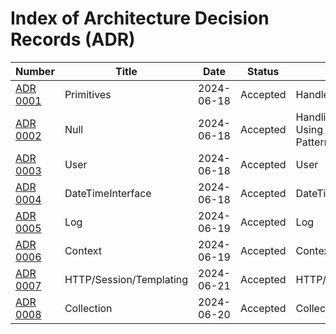 # Index of Architecture Decision Records (ADR)

 | Number                                        | Title                   | Date       | Status   | Summary                                                |
|-----------------------------------------------|-------------------------|------------|----------|--------------------------------------------------------|
| [ADR 0001](adr/ADR-0001-Primitives.md)        | Primitives              | 2024-06-18 | Accepted | Handle primitives                                      |
| [ADR 0002](adr/ADR-0002-Null.md)              | Null                    | 2024-06-18 | Accepted | Handling Nullable Values Using the Null Object Pattern |
| [ADR 0003](adr/ADR-0003-User.md)              | User                    | 2024-06-18 | Accepted | User                                                   |
| [ADR 0004](adr/ADR-0004-DateTimeInterface.md) | DateTimeInterface       | 2024-06-18 | Accepted | DateTimeInterface                                      |
| [ADR 0005](adr/ADR-0005-Log.md)               | Log                     | 2024-06-19 | Accepted | Log                                                    |
| [ADR 0006](adr/ADR-0006-Context.md)           | Context                 | 2024-06-19 | Accepted | Context                                                |
| [ADR 0007](adr/ADR-0007-Http.md)              | HTTP/Session/Templating | 2024-06-21 | Accepted | HTTP/Session/Templating                                |
| [ADR 0008](adr/ADR-0008-Collection.md)        | Collection        | 2024-06-20 | Accepted | Collection                                             |
